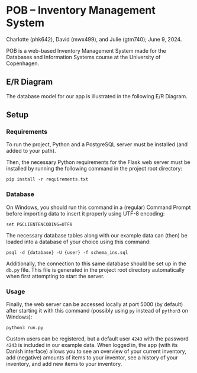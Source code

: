 # POB &ndash; Inventory Management System

Charlotte (phk642), David (mwx499), and Julie (gtm740); June 9, 2024.

POB is a web-based Inventory Management System made for the Databases and Information Systems course at the University of Copenhagen.

## E/R Diagram

The database model for our app is illustrated in the following E/R Diagram.

<!-- TODO: -->

## Setup

### Requirements

To run the project, Python and a PostgreSQL server must be installed (and added to your path).

Then, the necessary Python requirements for the Flask web server must be installed by running the following command in the project root directory:

    pip install -r requirements.txt

### Database

On Windows, you should run this command in a (regular) Command Prompt before importing data to insert it properly using UTF-8 encoding:

    set PGCLIENTENCODING=UTF8

The necessary database tables along with our example data can (then) be loaded into a database of your choice using this command:

    psql -d {database} -U {user} -f schema_ins.sql

Additionally, the connection to this same database should be set up in the `db.py` file. This file is generated in the project root directory automatically when first attempting to start the server.

### Usage

Finally, the web server can be accessed locally at port 5000 (by default) after starting it with this command (possibly using `py` instead of `python3` on Windows):

    python3 run.py

Custom users can be registered, but a default user `4243` with the password `4243` is included in our example data. When logged in, the app (with its Danish interface) allows you to see an overview of your current inventory, add (negative) amounts of items to your inventor, see a history of your inventory, and add new items to your inventory.
